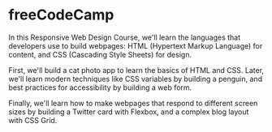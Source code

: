 # freeCodeCamp
In this Responsive Web Design Course, we'll learn the languages that developers use to build webpages: HTML (Hypertext Markup Language) for content, and CSS (Cascading Style Sheets) for design.

First, we'll build a cat photo app to learn the basics of HTML and CSS. Later, we'll learn modern techniques like CSS variables by building a penguin, and best practices for accessibility by building a web form.

Finally, we'll learn how to make webpages that respond to different screen sizes by building a Twitter card with Flexbox, and a complex blog layout with CSS Grid.
